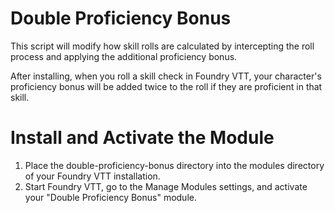 # Double Proficiency Bonus

This script will modify how skill rolls are calculated by intercepting the roll process and applying the additional proficiency bonus.

After installing, when you roll a skill check in Foundry VTT, your character's proficiency bonus will be added twice to the roll if they are proficient in that skill.

# Install and Activate the Module

1. Place the double-proficiency-bonus directory into the modules directory of your Foundry VTT installation.
2. Start Foundry VTT, go to the Manage Modules settings, and activate your "Double Proficiency Bonus" module. 
